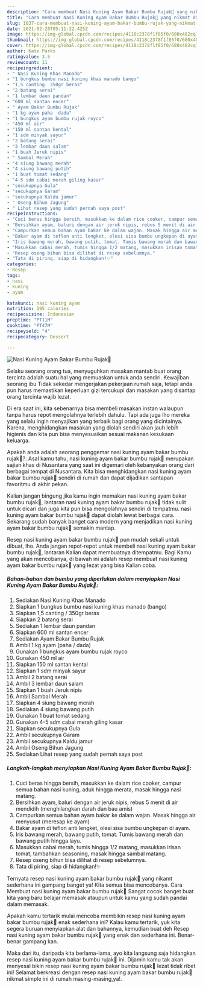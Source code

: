 ```yaml
---
description: "Cara membuat Nasi Kuning Ayam Bakar Bumbu Rujak🍗 yang nikmat dan Mudah Dibuat"
title: "Cara membuat Nasi Kuning Ayam Bakar Bumbu Rujak🍗 yang nikmat dan Mudah Dibuat"
slug: 1037-cara-membuat-nasi-kuning-ayam-bakar-bumbu-rujak-yang-nikmat-dan-mudah-dibuat
date: 2021-02-28T05:11:22.425Z
image: https://img-global.cpcdn.com/recipes/4118c2378f1f85f0/680x482cq70/nasi-kuning-ayam-bakar-bumbu-rujak🍗-foto-resep-utama.jpg
thumbnail: https://img-global.cpcdn.com/recipes/4118c2378f1f85f0/680x482cq70/nasi-kuning-ayam-bakar-bumbu-rujak🍗-foto-resep-utama.jpg
cover: https://img-global.cpcdn.com/recipes/4118c2378f1f85f0/680x482cq70/nasi-kuning-ayam-bakar-bumbu-rujak🍗-foto-resep-utama.jpg
author: Kate Parks
ratingvalue: 3.5
reviewcount: 11
recipeingredient:
- " Nasi Kuning Khas Manado"
- "1 bungkus bumbu nasi kuning khas manado bango"
- "1,5 canting  350gr beras"
- "2 batang serai"
- "1 lembar daun pandan"
- "600 ml santan encer"
- " Ayam Bakar Bumbu Rujak"
- "1 kg ayam paha  dada"
- "1 bungkus ayam bumbu rujak royco"
- "450 ml air"
- "150 ml santan kental"
- "1 sdm minyak sayur"
- "2 batang serai"
- "3 lembar daun salam"
- "1 buah Jeruk nipis"
- " Sambal Merah"
- "4 siung bawang merah"
- "4 siung bawang putih"
- "1 buat tomat sedang"
- "4-5 sdm cabai merah giling kasar"
- "secukupnya Gula"
- "secukupnya Garam"
- "secukupnya Kaldu jamur"
- " Oseng Bihun Jagung"
- " Lihat resep yang sudah pernah saya post"
recipeinstructions:
- "Cuci beras hingga bersih, masukkan ke dalam rice cooker, campur semua bahan nasi kuning, aduk hingga merata, masak hingga nasi matang."
- "Bersihkan ayam, baluri dengan air jeruk nipis, rebus 5 menit di air mendidih (menghilangkan darah dan bau amis)"
- "Campurkan semua bahan ayam bakar ke dalam wajan. Masak hingga air menyusut (meresap ke ayam)"
- "Bakar ayam di teflon anti lengket, olesi sisa bumbu ungkepan di ayam."
- "Iris bawang merah, bawang putih, tomat. Tumis bawang merah dan bawang putih hingga layu."
- "Masukkan cabai merah, tumis hingga 1/2 matang, masukkan irisan tomat, tambahkan seasoning, masak hingga sambal matang."
- "Resep oseng bihun bisa dilihat di resep sebelumnya."
- "Tata di piring, siap di hidangkan!✨"
categories:
- Resep
tags:
- nasi
- kuning
- ayam

katakunci: nasi kuning ayam 
nutrition: 195 calories
recipecuisine: Indonesian
preptime: "PT11M"
cooktime: "PT47M"
recipeyield: "4"
recipecategory: Dessert

---
```



![Nasi Kuning Ayam Bakar Bumbu Rujak🍗](https://img-global.cpcdn.com/recipes/4118c2378f1f85f0/680x482cq70/nasi-kuning-ayam-bakar-bumbu-rujak🍗-foto-resep-utama.jpg)

Selaku seorang orang tua, menyuguhkan masakan mantab buat orang tercinta adalah suatu hal yang memuaskan untuk anda sendiri. Kewajiban seorang ibu Tidak sekedar mengerjakan pekerjaan rumah saja, tetapi anda pun harus memastikan keperluan gizi tercukupi dan masakan yang disantap orang tercinta wajib lezat.

Di era  saat ini, kita sebenarnya bisa membeli masakan instan walaupun tanpa harus repot mengolahnya terlebih dahulu. Tapi ada juga lho mereka yang selalu ingin menyajikan yang terbaik bagi orang yang dicintainya. Karena, menghidangkan masakan yang diolah sendiri akan jauh lebih higienis dan kita pun bisa menyesuaikan sesuai makanan kesukaan keluarga. 



Apakah anda adalah seorang penggemar nasi kuning ayam bakar bumbu rujak🍗?. Asal kamu tahu, nasi kuning ayam bakar bumbu rujak🍗 merupakan sajian khas di Nusantara yang saat ini digemari oleh kebanyakan orang dari berbagai tempat di Nusantara. Kita bisa menghidangkan nasi kuning ayam bakar bumbu rujak🍗 sendiri di rumah dan dapat dijadikan santapan favoritmu di akhir pekan.

Kalian jangan bingung jika kamu ingin memakan nasi kuning ayam bakar bumbu rujak🍗, lantaran nasi kuning ayam bakar bumbu rujak🍗 tidak sulit untuk dicari dan juga kita pun bisa mengolahnya sendiri di tempatmu. nasi kuning ayam bakar bumbu rujak🍗 dapat diolah lewat berbagai cara. Sekarang sudah banyak banget cara modern yang menjadikan nasi kuning ayam bakar bumbu rujak🍗 semakin mantap.

Resep nasi kuning ayam bakar bumbu rujak🍗 pun mudah sekali untuk dibuat, lho. Anda jangan repot-repot untuk membeli nasi kuning ayam bakar bumbu rujak🍗, lantaran Kalian dapat membuatnya ditempatmu. Bagi Kamu yang akan mencobanya, di bawah ini adalah resep membuat nasi kuning ayam bakar bumbu rujak🍗 yang lezat yang bisa Kalian coba.

<!--inarticleads1-->

##### Bahan-bahan dan bumbu yang diperlukan dalam menyiapkan Nasi Kuning Ayam Bakar Bumbu Rujak🍗:

1. Sediakan  Nasi Kuning Khas Manado
1. Siapkan 1 bungkus bumbu nasi kuning khas manado (bango)
1. Siapkan 1,5 canting / 350gr beras
1. Siapkan 2 batang serai
1. Sediakan 1 lembar daun pandan
1. Siapkan 600 ml santan encer
1. Sediakan  Ayam Bakar Bumbu Rujak
1. Ambil 1 kg ayam (paha / dada)
1. Gunakan 1 bungkus ayam bumbu rujak royco
1. Gunakan 450 ml air
1. Siapkan 150 ml santan kental
1. Siapkan 1 sdm minyak sayur
1. Ambil 2 batang serai
1. Ambil 3 lembar daun salam
1. Siapkan 1 buah Jeruk nipis
1. Ambil  Sambal Merah
1. Siapkan 4 siung bawang merah
1. Sediakan 4 siung bawang putih
1. Gunakan 1 buat tomat sedang
1. Gunakan 4-5 sdm cabai merah giling kasar
1. Siapkan secukupnya Gula
1. Ambil secukupnya Garam
1. Ambil secukupnya Kaldu jamur
1. Ambil  Oseng Bihun Jagung
1. Sediakan  Lihat resep yang sudah pernah saya post




<!--inarticleads2-->

##### Langkah-langkah menyiapkan Nasi Kuning Ayam Bakar Bumbu Rujak🍗:

1. Cuci beras hingga bersih, masukkan ke dalam rice cooker, campur semua bahan nasi kuning, aduk hingga merata, masak hingga nasi matang.
1. Bersihkan ayam, baluri dengan air jeruk nipis, rebus 5 menit di air mendidih (menghilangkan darah dan bau amis)
1. Campurkan semua bahan ayam bakar ke dalam wajan. Masak hingga air menyusut (meresap ke ayam)
1. Bakar ayam di teflon anti lengket, olesi sisa bumbu ungkepan di ayam.
1. Iris bawang merah, bawang putih, tomat. Tumis bawang merah dan bawang putih hingga layu.
1. Masukkan cabai merah, tumis hingga 1/2 matang, masukkan irisan tomat, tambahkan seasoning, masak hingga sambal matang.
1. Resep oseng bihun bisa dilihat di resep sebelumnya.
1. Tata di piring, siap di hidangkan!✨




Ternyata resep nasi kuning ayam bakar bumbu rujak🍗 yang nikamt sederhana ini gampang banget ya! Kita semua bisa mencobanya. Cara Membuat nasi kuning ayam bakar bumbu rujak🍗 Sangat cocok banget buat kita yang baru belajar memasak ataupun untuk kamu yang sudah pandai dalam memasak.

Apakah kamu tertarik mulai mencoba membikin resep nasi kuning ayam bakar bumbu rujak🍗 enak sederhana ini? Kalau kamu tertarik, yuk kita segera buruan menyiapkan alat dan bahannya, kemudian buat deh Resep nasi kuning ayam bakar bumbu rujak🍗 yang enak dan sederhana ini. Benar-benar gampang kan. 

Maka dari itu, daripada kita berlama-lama, ayo kita langsung saja hidangkan resep nasi kuning ayam bakar bumbu rujak🍗 ini. Dijamin kamu tak akan menyesal bikin resep nasi kuning ayam bakar bumbu rujak🍗 lezat tidak ribet ini! Selamat berkreasi dengan resep nasi kuning ayam bakar bumbu rujak🍗 nikmat simple ini di rumah masing-masing,ya!.

